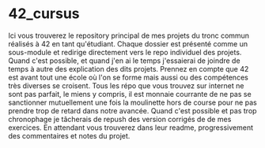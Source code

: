 # 42_cursus
Ici vous trouverez le repository principal de mes projets du tronc commun réalisés à 42 en tant qu'étudiant.
Chaque dossier est présenté comme un sous-module et redirige directement vers le repo individuel des projets.
Quand c'est possible, et quand j'en ai le temps j'essaierai de joindre de temps à autre des explication des dits projets.
Prennez en compte que 42 est avant tout une école où l'on se forme mais aussi ou des compétences très diverses se croisent.
Tous les répo que vous trouvez sur internet ne sont pas parfait, le miens y compris, il est monnaie courrante de ne pas se sanctionner mutuellement une fois la moulinette hors de course pour ne pas prendre trop de retard dans notre avancée.
Quand c'est possible et pas trop chronophage je tâcherais de repush des version corrigés de de mes exercices. En attendant vous trouverez dans leur readme, progressivement des commentaires et notes du projet.
